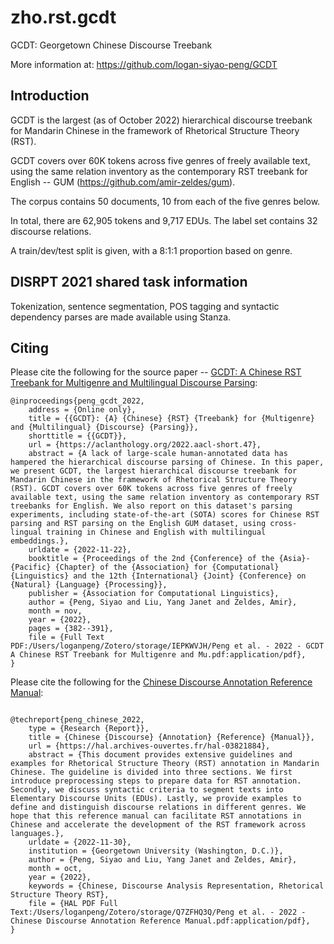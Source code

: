 # zho.rst.gcdt

GCDT: Georgetown Chinese Discourse Treebank 

More information at: https://github.com/logan-siyao-peng/GCDT

## Introduction

GCDT is the largest (as of October 2022) hierarchical discourse treebank for Mandarin Chinese in the framework of Rhetorical Structure Theory (RST). 

GCDT covers over 60K tokens across five genres of freely available text, using the same relation inventory as the contemporary RST treebank for English -- GUM (https://github.com/amir-zeldes/gum). 

The corpus contains 50 documents, 10 from each of the five genres below.

In total, there are 62,905 tokens and  9,717 EDUs. The label set contains 32 discourse relations.

A train/dev/test split is given, with a 8:1:1 proportion based on genre.

## DISRPT 2021 shared task information

Tokenization, sentence segmentation, POS tagging and syntactic dependency parses are made available using Stanza.

## Citing

Please cite the following for the source paper -- [GCDT: A Chinese RST Treebank for Multigenre and Multilingual Discourse Parsing](https://aclanthology.org/2022.aacl-short.47/):

```
@inproceedings{peng_gcdt_2022,
	address = {Online only},
	title = {{GCDT}: {A} {Chinese} {RST} {Treebank} for {Multigenre} and {Multilingual} {Discourse} {Parsing}},
	shorttitle = {{GCDT}},
	url = {https://aclanthology.org/2022.aacl-short.47},
	abstract = {A lack of large-scale human-annotated data has hampered the hierarchical discourse parsing of Chinese. In this paper, we present GCDT, the largest hierarchical discourse treebank for Mandarin Chinese in the framework of Rhetorical Structure Theory (RST). GCDT covers over 60K tokens across five genres of freely available text, using the same relation inventory as contemporary RST treebanks for English. We also report on this dataset's parsing experiments, including state-of-the-art (SOTA) scores for Chinese RST parsing and RST parsing on the English GUM dataset, using cross-lingual training in Chinese and English with multilingual embeddings.},
	urldate = {2022-11-22},
	booktitle = {Proceedings of the 2nd {Conference} of the {Asia}-{Pacific} {Chapter} of the {Association} for {Computational} {Linguistics} and the 12th {International} {Joint} {Conference} on {Natural} {Language} {Processing}},
	publisher = {Association for Computational Linguistics},
	author = {Peng, Siyao and Liu, Yang Janet and Zeldes, Amir},
	month = nov,
	year = {2022},
	pages = {382--391},
	file = {Full Text PDF:/Users/loganpeng/Zotero/storage/IEPKWVJH/Peng et al. - 2022 - GCDT A Chinese RST Treebank for Multigenre and Mu.pdf:application/pdf},
}
```

Please cite the following for the [Chinese Discourse Annotation Reference Manual](https://hal.archives-ouvertes.fr/hal-03821884):


```

@techreport{peng_chinese_2022,
	type = {Research {Report}},
	title = {Chinese {Discourse} {Annotation} {Reference} {Manual}},
	url = {https://hal.archives-ouvertes.fr/hal-03821884},
	abstract = {This document provides extensive guidelines and examples for Rhetorical Structure Theory (RST) annotation in Mandarin Chinese. The guideline is divided into three sections. We first introduce preprocessing steps to prepare data for RST annotation. Secondly, we discuss syntactic criteria to segment texts into Elementary Discourse Units (EDUs). Lastly, we provide examples to define and distinguish discourse relations in different genres. We hope that this reference manual can facilitate RST annotations in Chinese and accelerate the development of the RST framework across languages.},
	urldate = {2022-11-30},
	institution = {Georgetown University (Washington, D.C.)},
	author = {Peng, Siyao and Liu, Yang Janet and Zeldes, Amir},
	month = oct,
	year = {2022},
	keywords = {Chinese, Discourse Analysis Representation, Rhetorical Structure Theory RST},
	file = {HAL PDF Full Text:/Users/loganpeng/Zotero/storage/Q7ZFHQ3Q/Peng et al. - 2022 - Chinese Discourse Annotation Reference Manual.pdf:application/pdf},
}
```
